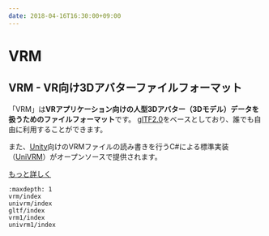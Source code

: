 ```yaml
---
date: 2018-04-16T16:30:00+09:00
---
```


# VRM
## VRM - VR向け3Dアバターファイルフォーマット

「VRM」は**VRアプリケーション向けの人型3Dアバター（3Dモデル）データを扱うためのファイルフォーマット**です。
[glTF2.0](https://www.khronos.org/gltf/)をベースとしており、誰でも自由に利用することができます。

また、[Unity](https://unity3d.com/jp)向けのVRMファイルの読み書きを行うC#による標準実装（[UniVRM](https://github.com/vrm-c/UniVRM)）がオープンソースで提供されます。

[もっと詳しく](/vrm/vrm_about)

```{toctree}
:maxdepth: 1
vrm/index
univrm/index
gltf/index
vrm1/index
univrm1/index
```
